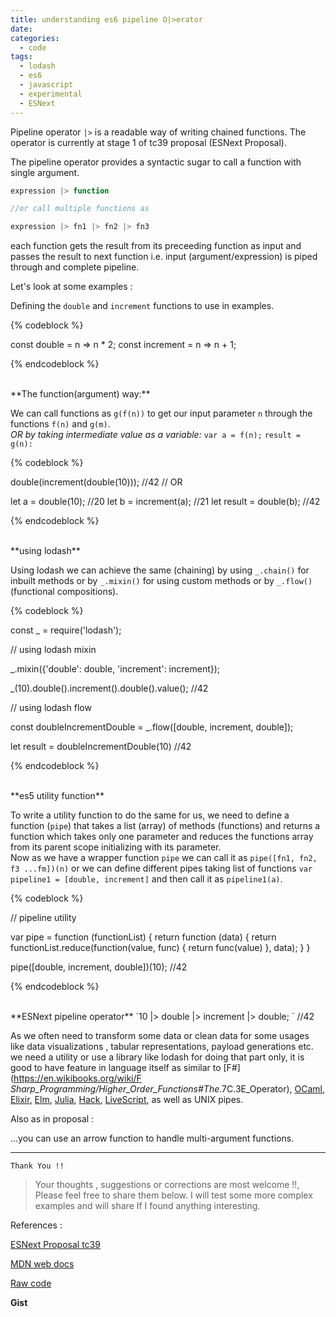 ```yaml
---
title: understanding es6 pipeline O|>erator
date: 
categories:
  - code
tags:
  - lodash
  - es6
  - javascript
  - experimental
  - ESNext
---
```


Pipeline operator `|>` is a readable way of writing chained functions. The operator is currently at stage 1 of tc39 proposal (ESNext Proposal).

<!-- more  -->

The pipeline operator provides a syntactic sugar to call a function with single argument.

```js
expression |> function 

//or call multiple functions as 

expression |> fn1 |> fn2 |> fn3
```

each function gets the result from its preceeding function as input and passes the result to next function i.e. input (argument/expression) is piped through and complete pipeline.

Let's look at some examples :


Defining the `double` and `increment` functions to use in examples.

{% codeblock %}

const double = n => n * 2; 
const increment = n => n + 1;

{% endcodeblock %}

<br>
**The function(argument) way:**

We can call functions as `g(f(n))` to get our input parameter `n` through the functions `f(n)` and `g(m)`. <br>
_OR by taking intermediate value as a variable:_
`var a = f(n);`
`result = g(n):`

{% codeblock %}

double(increment(double(10)));  //42
// OR

let a = double(10); //20
let b = increment(a); //21
let result = double(b); //42

{% endcodeblock %}

<br>
**using lodash**

Using lodash we can achieve the same (chaining) by using `_.chain()` for inbuilt methods or by `_.mixin()` for using custom methods or by `_.flow()` (functional compositions).

{% codeblock %}

const _ = require('lodash');

// using lodash mixin

_.mixin({'double': double, 'increment': increment});

_(10).double().increment().double().value(); //42


// using lodash flow

const doubleIncrementDouble = _.flow([double, increment, double]);

let result = doubleIncrementDouble(10) //42

{% endcodeblock %}

<br>
**es5 utility function**

To write a utility function to do the same for us, we need to define a function (`pipe`) that takes a list (array) of methods (functions) and returns a function which takes only one parameter and reduces the functions array from its parent scope initializing with its parameter.  
Now as we have a wrapper function `pipe` we can call it as 
`pipe([fn1, fn2, f3 ...fm])(n)` 
or
 we can define different pipes taking list of functions 
 `var pipeline1 = [double, increment]` 
 and then call it as 
 `pipeline1(a)`.

{% codeblock %}

//  pipeline utility

var pipe = function (functionList) {
  return function (data) {
    return functionList.reduce(function(value, func) {
      return func(value)
    }, data);
  }
}

pipe([double, increment, double])(10); //42

{% endcodeblock %}

<br>
**ESNext pipeline operator**
`10 |> double |> increment |> double; ` //42

As we often need to transform some data or clean data for some usages like data visualizations , tabular representations, payload generations etc. we need a utility or use a library like lodash for doing that part only, it is good to have feature in language itself as similar to [F#](https://en.wikibooks.org/wiki/F _Sharp_Programming/Higher_Order_Functions#The_.7C.3E_Operator),  [OCaml](http://caml.inria.fr/pub/docs/manual-ocaml/libref/Pervasives.html#VAL%28|%3E%29),  [Elixir](https://www.safaribooksonline.com/library/view/programming-elixir/9781680500530/f_0057.html),  [Elm](https://edmz.org/design/2015/07/29/elm-lang-notes.html),  [Julia](http://docs.julialang.org/en/release-0.4/stdlib/base/?highlight=|%3E#Base.|%3E),  [Hack](https://docs.hhvm.com/hack/operators/pipe-operator), [LiveScript](http://livescript.net/#piping),  as well as UNIX pipes.

Also as in proposal :

...you can use an arrow function to handle multi-argument functions.

--------------------------

`Thank You !!`
>  Your thoughts , suggestions or corrections are most welcome !!, Please feel free to share them below. 
I will test some more complex examples and will share If I found anything interesting.

References :

  [ESNext Proposal tc39](https://github.com/tc39/proposal-pipeline-operator)

  [MDN web docs](https://developer.mozilla.org/en-US/docs/Web/JavaScript/Reference/Operators/Pipeline_operator)

  [Raw code](https://gist.githubusercontent.com/satyamyadav/27723528a35e3d7b4cd80b198ec8f792/raw/e7eb9d3e80ea454d54f17738c0343a9f911d188a/pielinejs.js)

**Gist**

<script src="https://gist.github.com/satyamyadav/27723528a35e3d7b4cd80b198ec8f792.js"></script>


